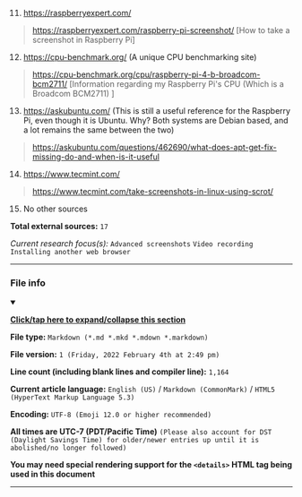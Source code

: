 11. https://raspberryexpert.com/

> https://raspberryexpert.com/raspberry-pi-screenshot/ [How to take a screenshot in Raspberry Pi]

12. https://cpu-benchmark.org/ (A unique CPU benchmarking site)

> https://cpu-benchmark.org/cpu/raspberry-pi-4-b-broadcom-bcm2711/ [Information regarding my Raspberry Pi's CPU (Which is a Broadcom BCM2711) ]

13. https://askubuntu.com/ (This is still a useful reference for the Raspberry Pi, even though it is Ubuntu. Why? Both systems are Debian based, and a lot remains the same between the two)

> https://askubuntu.com/questions/462690/what-does-apt-get-fix-missing-do-and-when-is-it-useful

14. https://www.tecmint.com/

> https://www.tecmint.com/take-screenshots-in-linux-using-scrot/

15. No other sources

**Total external sources:** `17`

_Current research focus(s):_ `Advanced screenshots` `Video recording` `Installing another web browser`

***

### File info

<details open><summary><p lang="en"><b><u>Click/tap here to expand/collapse this section</u></b></p></summary>

**File type:** `Markdown (*.md *.mkd *.mdown *.markdown)`

**File version:** `1 (Friday, 2022 February 4th at 2:49 pm)`

**Line count (including blank lines and compiler line):** `1,164`

**Current article language:** `English (US)` / `Markdown (CommonMark)` / `HTML5 (HyperText Markup Language 5.3)`

**Encoding:** `UTF-8 (Emoji 12.0 or higher recommended)`

**All times are UTC-7 (PDT/Pacific Time)** `(Please also account for DST (Daylight Savings Time) for older/newer entries up until it is abolished/no longer followed)`

**You may need special rendering support for the `<details>` HTML tag being used in this document**

</details>

***
